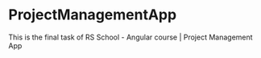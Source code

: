 # ProjectManagementApp

This is the final task of RS School - Angular course | Project Management App
